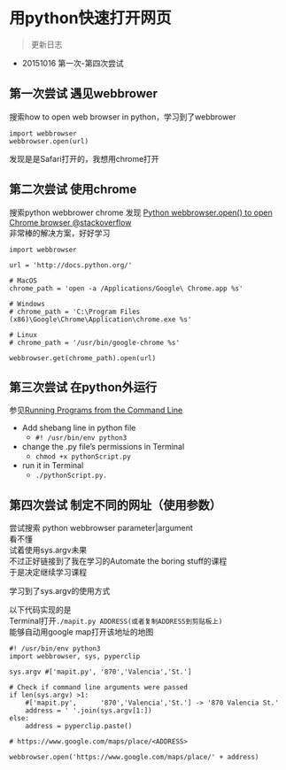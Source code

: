 # 用python快速打开网页
> 更新日志  
- 20151016 第一次-第四次尝试

## 第一次尝试 遇见webbrower
搜索how to open web browser in python，学习到了webbrower

```
import webbrowser  
webbrowser.open(url)
```

发现是是Safari打开的，我想用chrome打开

## 第二次尝试 使用chrome
搜索python webbrower chrome
发现
[Python webbrowser.open() to open Chrome browser @stackoverflow](http://stackoverflow.com/questions/22445217/python-webbrowser-open-to-open-chrome-browser)  
非常棒的解决方案，好好学习

```
import webbrowser

url = 'http://docs.python.org/'

# MacOS
chrome_path = 'open -a /Applications/Google\ Chrome.app %s'

# Windows
# chrome_path = 'C:\Program Files (x86)\Google\Chrome\Application\chrome.exe %s'

# Linux
# chrome_path = '/usr/bin/google-chrome %s'

webbrowser.get(chrome_path).open(url)
```

## 第三次尝试 在python外运行
参见[Running Programs from the Command Line](http://zoejane.gitbooks.io/zoe-py-tutorial/content/running_programs_from_the_command_line.html)

- Add shebang line in python file 
    - ```#! /usr/bin/env python3```
- change the .py file’s permissions in Terminal
    - ```chmod +x pythonScript.py```
- run it in Terminal 
    - ```./pythonScript.py. ```

## 第四次尝试 制定不同的网址（使用参数）
尝试搜索 python webbrowser parameter|argument  
看不懂  
试着使用sys.argv未果  
不过正好链接到了我在学习的Automate the boring stuff的课程  
于是决定继续学习课程

学习到了sys.argv的使用方式

以下代码实现的是  
Terminal打开```./mapit.py ADDRESS(或者复制ADDRESS到剪贴板上)```  
能够自动用google map打开该地址的地图

```
#! /usr/bin/env python3
import webbrowser, sys, pyperclip

sys.argv #['mapit.py', '870','Valencia','St.']

# Check if command line arguments were passed
if len(sys.argv) >1:
    #['mapit.py',      '870','Valencia','St.'] -> '870 Valencia St.'
    address = ' '.join(sys.argv[1:])
else:
    address = pyperclip.paste()

# https://www.google.com/maps/place/<ADDRESS>

webbrowser.open('https://www.google.com/maps/place/' + address)

```